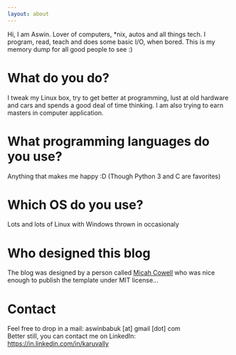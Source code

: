 ```yaml
---
layout: about
---
```


Hi, I am Aswin. Lover of computers, *nix, autos and all things tech. I program, 
read, teach and does some basic I/O, when bored. This is my memory dump for all good people to see :)

# What do you do?
I tweak my Linux box, try to get better at programming, lust at old hardware and cars and spends a good deal of time thinking. I am also trying to earn masters in computer application.

# What programming languages do you use?
Anything that makes me happy :D (Though Python 3 and C are favorites) 

# Which OS do you use?
Lots and lots of Linux with Windows thrown in occasionaly

# Who designed this blog
The blog was designed by a person called [Micah Cowell](http://blog.micahcowell.com) who was nice enough to publish the template under MIT license...

# Contact
Feel free to drop in a mail: aswinbabuk [at] gmail [dot] com  
Better still, you can contact me on LinkedIn: https://in.linkedin.com/in/karuvally 
